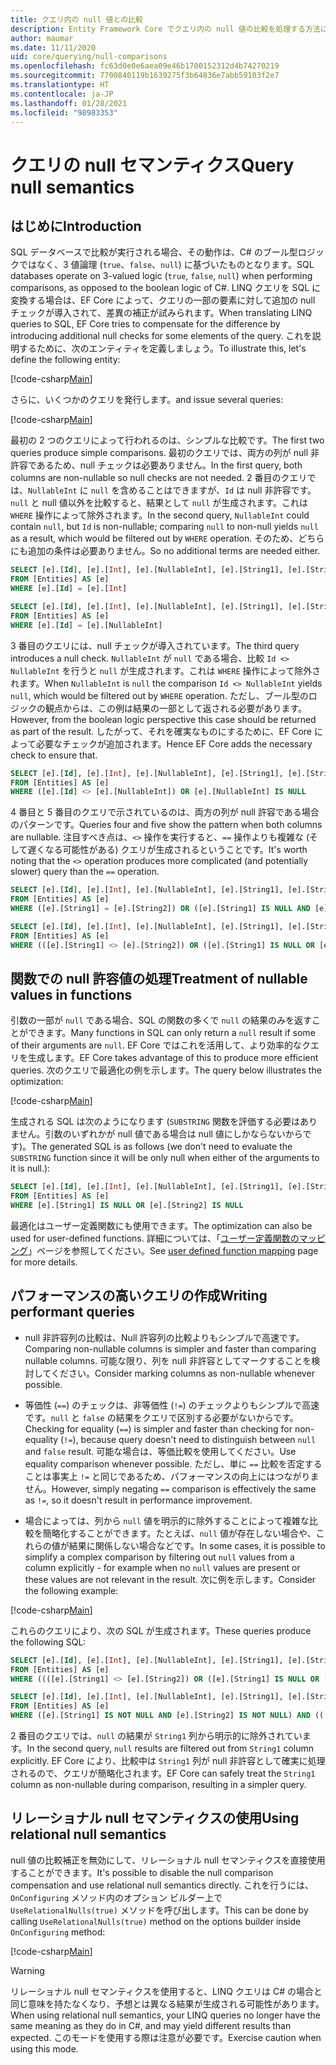 ```yaml
---
title: クエリ内の null 値との比較
description: Entity Framework Core でクエリ内の null 値の比較を処理する方法に関する情報
author: maumar
ms.date: 11/11/2020
uid: core/querying/null-comparisons
ms.openlocfilehash: fc63d0e0e6aea09e46b1700152312d4b74270219
ms.sourcegitcommit: 7700840119b1639275f3b64836e7abb59103f2e7
ms.translationtype: HT
ms.contentlocale: ja-JP
ms.lasthandoff: 01/28/2021
ms.locfileid: "98983353"
---
```

# <a name="query-null-semantics"></a><span data-ttu-id="5f85e-103">クエリの null セマンティクス</span><span class="sxs-lookup"><span data-stu-id="5f85e-103">Query null semantics</span></span>

## <a name="introduction"></a><span data-ttu-id="5f85e-104">はじめに</span><span class="sxs-lookup"><span data-stu-id="5f85e-104">Introduction</span></span>

<span data-ttu-id="5f85e-105">SQL データベースで比較が実行される場合、その動作は、C# のブール型ロジックではなく、3 値論理 (`true`、`false`、`null`) に基づいたものとなります。</span><span class="sxs-lookup"><span data-stu-id="5f85e-105">SQL databases operate on 3-valued logic (`true`, `false`, `null`) when performing comparisons, as opposed to the boolean logic of C#.</span></span> <span data-ttu-id="5f85e-106">LINQ クエリを SQL に変換する場合は、EF Core によって、クエリの一部の要素に対して追加の null チェックが導入されて、差異の補正が試みられます。</span><span class="sxs-lookup"><span data-stu-id="5f85e-106">When translating LINQ queries to SQL, EF Core tries to compensate for the difference by introducing additional null checks for some elements of the query.</span></span>
<span data-ttu-id="5f85e-107">これを説明するために、次のエンティティを定義しましょう。</span><span class="sxs-lookup"><span data-stu-id="5f85e-107">To illustrate this, let's define the following entity:</span></span>

[!code-csharp[Main](../../../samples/core/Querying/NullSemantics/NullSemanticsEntity.cs#Entity)]

<span data-ttu-id="5f85e-108">さらに、いくつかのクエリを発行します。</span><span class="sxs-lookup"><span data-stu-id="5f85e-108">and issue several queries:</span></span>

[!code-csharp[Main](../../../samples/core/Querying/NullSemantics/Program.cs#BasicExamples)]

<span data-ttu-id="5f85e-109">最初の 2 つのクエリによって行われるのは、シンプルな比較です。</span><span class="sxs-lookup"><span data-stu-id="5f85e-109">The first two queries produce simple comparisons.</span></span> <span data-ttu-id="5f85e-110">最初のクエリでは、両方の列が null 非許容であるため、null チェックは必要ありません。</span><span class="sxs-lookup"><span data-stu-id="5f85e-110">In the first query, both columns are non-nullable so null checks are not needed.</span></span> <span data-ttu-id="5f85e-111">2 番目のクエリでは、`NullableInt` に `null` を含めることはできますが、`Id` は null 非許容です。`null` と null 値以外を比較すると、結果として `null` が生成されます。これは `WHERE` 操作によって除外されます。</span><span class="sxs-lookup"><span data-stu-id="5f85e-111">In the second query, `NullableInt` could contain `null`, but `Id` is non-nullable; comparing `null` to non-null yields `null` as a result, which would be filtered out by `WHERE` operation.</span></span> <span data-ttu-id="5f85e-112">そのため、どちらにも追加の条件は必要ありません。</span><span class="sxs-lookup"><span data-stu-id="5f85e-112">So no additional terms are needed either.</span></span>

```sql
SELECT [e].[Id], [e].[Int], [e].[NullableInt], [e].[String1], [e].[String2]
FROM [Entities] AS [e]
WHERE [e].[Id] = [e].[Int]

SELECT [e].[Id], [e].[Int], [e].[NullableInt], [e].[String1], [e].[String2]
FROM [Entities] AS [e]
WHERE [e].[Id] = [e].[NullableInt]
```

<span data-ttu-id="5f85e-113">3 番目のクエリには、null チェックが導入されています。</span><span class="sxs-lookup"><span data-stu-id="5f85e-113">The third query introduces a null check.</span></span> <span data-ttu-id="5f85e-114">`NullableInt` が `null` である場合、比較 `Id <> NullableInt` を行うと `null` が生成されます。これは `WHERE` 操作によって除外されます。</span><span class="sxs-lookup"><span data-stu-id="5f85e-114">When `NullableInt` is `null` the comparison `Id <> NullableInt` yields `null`, which would be filtered out by `WHERE` operation.</span></span> <span data-ttu-id="5f85e-115">ただし、ブール型のロジックの観点からは、この例は結果の一部として返される必要があります。</span><span class="sxs-lookup"><span data-stu-id="5f85e-115">However, from the boolean logic perspective this case should be returned as part of the result.</span></span> <span data-ttu-id="5f85e-116">したがって、それを確実なものにするために、EF Core によって必要なチェックが追加されます。</span><span class="sxs-lookup"><span data-stu-id="5f85e-116">Hence EF Core adds the necessary check to ensure that.</span></span>

```sql
SELECT [e].[Id], [e].[Int], [e].[NullableInt], [e].[String1], [e].[String2]
FROM [Entities] AS [e]
WHERE ([e].[Id] <> [e].[NullableInt]) OR [e].[NullableInt] IS NULL
```

<span data-ttu-id="5f85e-117">4 番目と 5 番目のクエリで示されているのは、両方の列が null 許容である場合のパターンです。</span><span class="sxs-lookup"><span data-stu-id="5f85e-117">Queries four and five show the pattern when both columns are nullable.</span></span> <span data-ttu-id="5f85e-118">注目すべき点は、`<>` 操作を実行すると、`==` 操作よりも複雑な (そして遅くなる可能性がある) クエリが生成されるということです。</span><span class="sxs-lookup"><span data-stu-id="5f85e-118">It's worth noting that the `<>` operation produces more complicated (and potentially slower) query than the `==` operation.</span></span>

```sql
SELECT [e].[Id], [e].[Int], [e].[NullableInt], [e].[String1], [e].[String2]
FROM [Entities] AS [e]
WHERE ([e].[String1] = [e].[String2]) OR ([e].[String1] IS NULL AND [e].[String2] IS NULL)

SELECT [e].[Id], [e].[Int], [e].[NullableInt], [e].[String1], [e].[String2]
FROM [Entities] AS [e]
WHERE (([e].[String1] <> [e].[String2]) OR ([e].[String1] IS NULL OR [e].[String2] IS NULL)) AND ([e].[String1] IS NOT NULL OR [e].[String2] IS NOT NULL)
```

## <a name="treatment-of-nullable-values-in-functions"></a><span data-ttu-id="5f85e-119">関数での null 許容値の処理</span><span class="sxs-lookup"><span data-stu-id="5f85e-119">Treatment of nullable values in functions</span></span>

<span data-ttu-id="5f85e-120">引数の一部が `null` である場合、SQL の関数の多くで `null` の結果のみを返すことができます。</span><span class="sxs-lookup"><span data-stu-id="5f85e-120">Many functions in SQL can only return a `null` result if some of their arguments are `null`.</span></span> <span data-ttu-id="5f85e-121">EF Core ではこれを活用して、より効率的なクエリを生成します。</span><span class="sxs-lookup"><span data-stu-id="5f85e-121">EF Core takes advantage of this to produce more efficient queries.</span></span>
<span data-ttu-id="5f85e-122">次のクエリで最適化の例を示します。</span><span class="sxs-lookup"><span data-stu-id="5f85e-122">The query below illustrates the optimization:</span></span>

[!code-csharp[Main](../../../samples/core/Querying/NullSemantics/Program.cs#Functions)]

<span data-ttu-id="5f85e-123">生成される SQL は次のようになります (`SUBSTRING` 関数を評価する必要はありません。引数のいずれかが null 値である場合は null 値にしかならないからです)。</span><span class="sxs-lookup"><span data-stu-id="5f85e-123">The generated SQL is as follows (we don't need to evaluate the `SUBSTRING` function since it will be only null when either of the arguments to it is null.):</span></span>

```sql
SELECT [e].[Id], [e].[Int], [e].[NullableInt], [e].[String1], [e].[String2]
FROM [Entities] AS [e]
WHERE [e].[String1] IS NULL OR [e].[String2] IS NULL
```

<span data-ttu-id="5f85e-124">最適化はユーザー定義関数にも使用できます。</span><span class="sxs-lookup"><span data-stu-id="5f85e-124">The optimization can also be used for user-defined functions.</span></span> <span data-ttu-id="5f85e-125">詳細については、「[ユーザー定義関数のマッピング](xref:core/querying/user-defined-function-mapping#configuring-nullability-of-user-defined-function-based-on-its-arguments)」ページを参照してください。</span><span class="sxs-lookup"><span data-stu-id="5f85e-125">See [user defined function mapping](xref:core/querying/user-defined-function-mapping#configuring-nullability-of-user-defined-function-based-on-its-arguments) page for more details.</span></span>

## <a name="writing-performant-queries"></a><span data-ttu-id="5f85e-126">パフォーマンスの高いクエリの作成</span><span class="sxs-lookup"><span data-stu-id="5f85e-126">Writing performant queries</span></span>

- <span data-ttu-id="5f85e-127">null 非許容列の比較は、Null 許容列の比較よりもシンプルで高速です。</span><span class="sxs-lookup"><span data-stu-id="5f85e-127">Comparing non-nullable columns is simpler and faster than comparing nullable columns.</span></span> <span data-ttu-id="5f85e-128">可能な限り、列を null 非許容としてマークすることを検討してください。</span><span class="sxs-lookup"><span data-stu-id="5f85e-128">Consider marking columns as non-nullable whenever possible.</span></span>

- <span data-ttu-id="5f85e-129">等価性 (`==`) のチェックは、非等価性 (`!=`) のチェックよりもシンプルで高速です。`null` と `false` の結果をクエリで区別する必要がないからです。</span><span class="sxs-lookup"><span data-stu-id="5f85e-129">Checking for equality (`==`) is simpler and faster than checking for non-equality (`!=`), because query doesn't need to distinguish between `null` and `false` result.</span></span> <span data-ttu-id="5f85e-130">可能な場合は、等価比較を使用してください。</span><span class="sxs-lookup"><span data-stu-id="5f85e-130">Use equality comparison whenever possible.</span></span> <span data-ttu-id="5f85e-131">ただし、単に `==` 比較を否定することは事実上 `!=` と同じであるため、パフォーマンスの向上にはつながりません。</span><span class="sxs-lookup"><span data-stu-id="5f85e-131">However, simply negating `==` comparison is effectively the same as `!=`, so it doesn't result in performance improvement.</span></span>

- <span data-ttu-id="5f85e-132">場合によっては、列から `null` 値を明示的に除外することによって複雑な比較を簡略化することができます。たとえば、`null` 値が存在しない場合や、これらの値が結果に関係しない場合などです。</span><span class="sxs-lookup"><span data-stu-id="5f85e-132">In some cases, it is possible to simplify a complex comparison by filtering out `null` values from a column explicitly - for example when no `null` values are present or these values are not relevant in the result.</span></span> <span data-ttu-id="5f85e-133">次に例を示します。</span><span class="sxs-lookup"><span data-stu-id="5f85e-133">Consider the following example:</span></span>

[!code-csharp[Main](../../../samples/core/Querying/NullSemantics/Program.cs#ManualOptimization)]

<span data-ttu-id="5f85e-134">これらのクエリにより、次の SQL が生成されます。</span><span class="sxs-lookup"><span data-stu-id="5f85e-134">These queries produce the following SQL:</span></span>

```sql
SELECT [e].[Id], [e].[Int], [e].[NullableInt], [e].[String1], [e].[String2]
FROM [Entities] AS [e]
WHERE ((([e].[String1] <> [e].[String2]) OR ([e].[String1] IS NULL OR [e].[String2] IS NULL)) AND ([e].[String1] IS NOT NULL OR [e].[String2] IS NOT NULL)) OR ((CAST(LEN([e].[String1]) AS int) = CAST(LEN([e].[String2]) AS int)) OR ([e].[String1] IS NULL AND [e].[String2] IS NULL))

SELECT [e].[Id], [e].[Int], [e].[NullableInt], [e].[String1], [e].[String2]
FROM [Entities] AS [e]
WHERE ([e].[String1] IS NOT NULL AND [e].[String2] IS NOT NULL) AND (([e].[String1] <> [e].[String2]) OR (CAST(LEN([e].[String1]) AS int) = CAST(LEN([e].[String2]) AS int)))
```

<span data-ttu-id="5f85e-135">2 番目のクエリでは、`null` の結果が `String1` 列から明示的に除外されています。</span><span class="sxs-lookup"><span data-stu-id="5f85e-135">In the second query, `null` results are filtered out from `String1` column explicitly.</span></span> <span data-ttu-id="5f85e-136">EF Core により、比較中は `String1` 列が null 非許容として確実に処理されるので、クエリが簡略化されます。</span><span class="sxs-lookup"><span data-stu-id="5f85e-136">EF Core can safely treat the `String1` column as non-nullable during comparison, resulting in a simpler query.</span></span>

## <a name="using-relational-null-semantics"></a><span data-ttu-id="5f85e-137">リレーショナル null セマンティクスの使用</span><span class="sxs-lookup"><span data-stu-id="5f85e-137">Using relational null semantics</span></span>

<span data-ttu-id="5f85e-138">null 値の比較補正を無効にして、リレーショナル null セマンティクスを直接使用することができます。</span><span class="sxs-lookup"><span data-stu-id="5f85e-138">It's possible to disable the null comparison compensation and use relational null semantics directly.</span></span> <span data-ttu-id="5f85e-139">これを行うには、`OnConfiguring` メソッド内のオプション ビルダー上で `UseRelationalNulls(true)` メソッドを呼び出します。</span><span class="sxs-lookup"><span data-stu-id="5f85e-139">This can be done by calling `UseRelationalNulls(true)` method on the options builder inside `OnConfiguring` method:</span></span>

[!code-csharp[Main](../../../samples/core/Querying/NullSemantics/NullSemanticsContext.cs#UseRelationalNulls)]

> [!WARNING]
> <span data-ttu-id="5f85e-140">リレーショナル null セマンティクスを使用すると、LINQ クエリは C# の場合と同じ意味を持たなくなり、予想とは異なる結果が生成される可能性があります。</span><span class="sxs-lookup"><span data-stu-id="5f85e-140">When using relational null semantics, your LINQ queries no longer have the same meaning as they do in C#, and may yield different results than expected.</span></span> <span data-ttu-id="5f85e-141">このモードを使用する際は注意が必要です。</span><span class="sxs-lookup"><span data-stu-id="5f85e-141">Exercise caution when using this mode.</span></span>
